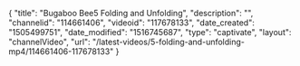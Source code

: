 {
    "title": "Bugaboo Bee5 Folding and Unfolding",
    "description": "",
    "channelid": "114661406",
    "videoid": "117678133",
    "date_created": "1505499751",
    "date_modified": "1516745687",
    "type": "captivate",
    "layout": "channelVideo",
    "url": "\/latest-videos\/5-folding-and-unfolding-mp4\/114661406-117678133"
}